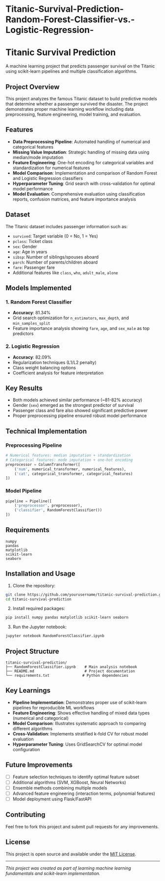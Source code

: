 # Titanic-Survival-Prediction-Random-Forest-Classifier-vs.-Logistic-Regression-


# Titanic Survival Prediction

A machine learning project that predicts passenger survival on the Titanic using scikit-learn pipelines and multiple classification algorithms.

## Project Overview

This project analyzes the famous Titanic dataset to build predictive models that determine whether a passenger survived the disaster. The project demonstrates proper machine learning workflow including data preprocessing, feature engineering, model training, and evaluation.

## Features

- **Data Preprocessing Pipeline**: Automated handling of numerical and categorical features
- **Missing Value Imputation**: Strategic handling of missing data using median/mode imputation
- **Feature Engineering**: One-hot encoding for categorical variables and standardization for numerical features
- **Model Comparison**: Implementation and comparison of Random Forest and Logistic Regression classifiers
- **Hyperparameter Tuning**: Grid search with cross-validation for optimal model performance
- **Model Evaluation**: Comprehensive evaluation using classification reports, confusion matrices, and feature importance analysis

## Dataset

The Titanic dataset includes passenger information such as:
- `survived`: Target variable (0 = No, 1 = Yes)
- `pclass`: Ticket class
- `sex`: Gender
- `age`: Age in years
- `sibsp`: Number of siblings/spouses aboard
- `parch`: Number of parents/children aboard
- `fare`: Passenger fare
- Additional features like `class`, `who`, `adult_male`, `alone`

## Models Implemented

### 1. Random Forest Classifier
- **Accuracy**: 81.34%
- Grid search optimization for `n_estimators`, `max_depth`, and `min_samples_split`
- Feature importance analysis showing `fare`, `age`, and `sex_male` as top predictors

### 2. Logistic Regression
- **Accuracy**: 82.09%
- Regularization techniques (L1/L2 penalty)
- Class weight balancing options
- Coefficient analysis for feature interpretation

## Key Results

- Both models achieved similar performance (~81-82% accuracy)
- Gender (`sex`) emerged as the strongest predictor of survival
- Passenger class and fare also showed significant predictive power
- Proper preprocessing pipeline ensured robust model performance

## Technical Implementation

### Preprocessing Pipeline
```python
# Numerical features: median imputation + standardization
# Categorical features: mode imputation + one-hot encoding
preprocessor = ColumnTransformer([
    ('num', numerical_transformer, numerical_features),
    ('cat', categorical_transformer, categorical_features)
])
```

### Model Pipeline
```python
pipeline = Pipeline([
    ('preprocessor', preprocessor),
    ('classifier', RandomForestClassifier())
])
```

## Requirements

```
numpy
pandas
matplotlib
scikit-learn
seaborn
```

## Installation and Usage

1. Clone the repository:
```bash
git clone https://github.com/yourusername/titanic-survival-prediction.git
cd titanic-survival-prediction
```

2. Install required packages:
```bash
pip install numpy pandas matplotlib scikit-learn seaborn
```

3. Run the Jupyter notebook:
```bash
jupyter notebook RandomForestClassifier.ipynb
```

## Project Structure

```
titanic-survival-prediction/
├── RandomForestClassifier.ipynb    # Main analysis notebook
├── README.md                       # Project documentation
└── requirements.txt               # Python dependencies
```

## Key Learnings

- **Pipeline Implementation**: Demonstrates proper use of scikit-learn pipelines for reproducible ML workflows
- **Feature Engineering**: Shows effective handling of mixed data types (numerical and categorical)
- **Model Comparison**: Illustrates systematic approach to comparing different algorithms
- **Cross-Validation**: Implements stratified k-fold CV for robust model evaluation
- **Hyperparameter Tuning**: Uses GridSearchCV for optimal model configuration

## Future Improvements

- [ ] Feature selection techniques to identify optimal feature subset
- [ ] Additional algorithms (SVM, XGBoost, Neural Networks)
- [ ] Ensemble methods combining multiple models
- [ ] Advanced feature engineering (interaction terms, polynomial features)
- [ ] Model deployment using Flask/FastAPI

## Contributing

Feel free to fork this project and submit pull requests for any improvements.

## License

This project is open source and available under the [MIT License](LICENSE).

---

*This project was created as part of learning machine learning fundamentals and scikit-learn implementation.*
